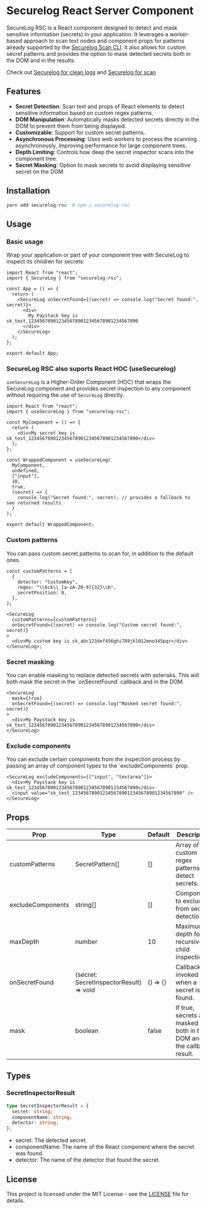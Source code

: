 # Securelog React Server Component

SecureLog RSC is a React component designed to detect and mask sensitive information (secrets) in your application. It leverages a worker-based approach to scan text nodes and component props for patterns already supported by the [Securelog Scan CLI](https://github.com/Onboardbase/securelog-scan). It also allows for custom secret patterns and provides the option to mask detected secrets both in the DOM and in the results. 


Check out [Securelog for clean logs](https://github.com/Onboardbase/securelog) and [Securelog for scan](https://github.com/Onboardbase/securelog-scan)


## Features

- **Secret Detection**: Scan text and props of React elements to detect sensitive information based on custom regex patterns.
- **DOM Manipulation**: Automatically masks detected secrets directly in the DOM to prevent them from being displayed.
- **Customizable**: Support for custom secret patterns.
- **Asynchronous Processing**: Uses web workers to process the scanning asynchronously, improving performance for large component trees.
- **Depth Limiting**: Controls how deep the secret inspector scans into the component tree.
- **Secret Masking**: Option to mask secrets to avoid displaying sensitive secret on the DOM

## Installation

```bash
yarn add securelog-rsc  # npm i securelog-rsc
```

## Usage

### Basic usage

Wrap your application or part of your component tree with SecureLog to inspect its children for secrets:

```tsx
import React from "react";
import { SecureLog } from "securelog-rsc";

const App = () => {
  return (
    <SecureLog onSecretFound={(secret) => console.log("Secret found:", secret)}>
      <div>
        My Paystack key is sk_test_1234567890123456789012345678901234567890
      </div>
    </SecureLog>
  );
};

export default App;
```

### SecureLog RSC also suports React HOC (useSecurelog)

`useSecureLog` is a Higher-Order Component (HOC) that wraps the SecureLog component and provides secret inspection to any component without requiring the use of `SecureLog` directly.

```tsx
import React from "react";
import { useSecureLog } from "securelog-rsc";

const MyComponent = () => {
  return (
    <div>My secret key is sk_test_1234567890123456789012345678901234567890</div>
  );
};

const WrappedComponent = useSecureLog(
  MyComponent,
  undefined,
  ["input"],
  10,
  true,
  (secret) => {
    console.log("Secret found:", secret); // provides a fallback to see returned results
  }
);

export default WrappedComponent;
```

### Custom patterns

You can pass custom secret patterns to scan for, in addition to the default ones.

```tsx
const customPatterns = [
  {
    detector: "CustomKey",
    regex: "\\bck\\_[a-zA-Z0-9]{32}\\b",
    secretPosition: 0,
  },
];

<SecureLog
  customPatterns={customPatterns}
  onSecretFound={(secret) => console.log("Custom secret found:", secret)}
>
  <div>My custom key is ck_abc123def456ghi789jkl012mno345pqr</div>
</SecureLog>;
```

### Secret masking

You can enable masking to replace detected secrets with asterisks. This will both mask the secret in the \`onSecretFound\` callback and in the DOM.

```tsx
<SecureLog
  mask={true}
  onSecretFound={(secret) => console.log("Masked secret found:", secret)}
>
  <div>My Paystack key is sk_test_1234567890123456789012345678901234567890</div>
</SecureLog>
```

### Exclude components

You can exclude certain components from the inspection process by passing an array of component types to the \`excludeComponents\` prop.

```tsx
<SecureLog excludeComponents={["input", "textarea"]}>
  <div>My Paystack key is sk_test_1234567890123456789012345678901234567890</div>
  <input value="sk_test_1234567890123456789012345678901234567890" />
</SecureLog>
```

## Props

| Prop              | Type                                    | Default  | Description                                                             |
| ----------------- | --------------------------------------- | -------- | ----------------------------------------------------------------------- |
| customPatterns    | SecretPattern[]                         | []       | Array of custom regex patterns to detect secrets.                       |
| excludeComponents | string[]                                | []       | Components to exclude from secret detection.                            |
| maxDepth          | number                                  | 10       | Maximum depth for recursive child inspection.                           |
| onSecretFound     | (secret: SecretInspectorResult) => void | () => {} | Callback invoked when a secret is found.                                |
| mask              | boolean                                 | false    | If true, secrets are masked both in the DOM and in the callback result. |

## Types

### SecretInspectorResult

```ts
type SecretInspectorResult = {
  secret: string;
  componentName: string;
  detector: string;
};
```

- secret: The detected secret.
- componentName: The name of the React component where the secret was found.
- detector: The name of the detector that found the secret.

## License

This project is licensed under the MIT License - see the [LICENSE](LICENSE) file for details.

